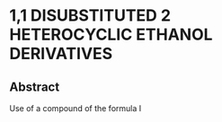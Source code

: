 # 1,1 DISUBSTITUTED 2 HETEROCYCLIC ETHANOL DERIVATIVES

## Abstract
Use of a compound of the formula I